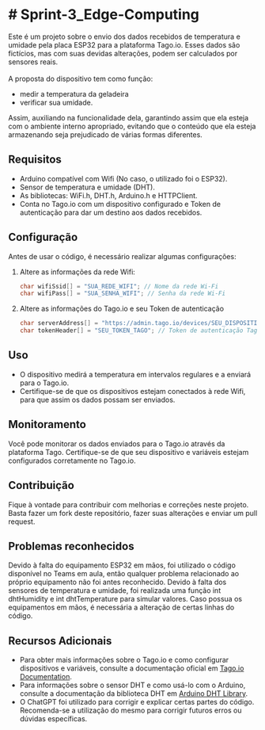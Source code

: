 <h1># Sprint-3_Edge-Computing</h1>

Este é um projeto sobre o envio dos dados recebidos de temperatura e umidade pela placa ESP32 para a plataforma Tago.io. Esses dados são fictícios, mas com suas devidas alterações, podem ser calculados por sensores reais.<br><br>
A proposta do dispositivo tem como função:
  - medir a temperatura da geladeira
  - verificar sua umidade.

Assim, auxiliando na funcionalidade dela, garantindo assim que ela esteja com o ambiente interno apropriado, evitando que o conteúdo que ela esteja armazenando seja prejudicado de várias formas diferentes.

<h2>Requisitos</h2>

- Arduino compatível com Wifi (No caso, o utilizado foi o ESP32).
- Sensor de temperatura e umidade (DHT).
- As bibliotecas: WiFi.h, DHT.h, Arduino.h e HTTPClient.
- Conta no Tago.io com um dispositivo configurado e Token de autenticação para dar um destino aos dados recebidos.

<h2>Configuração</h2>

Antes de usar o código, é necessário realizar algumas configurações:

1. Altere as informações da rede Wifi:

   ```cpp
   char wifiSsid[] = "SUA_REDE_WIFI"; // Nome da rede Wi-Fi
   char wifiPass[] = "SUA_SENHA_WIFI"; // Senha da rede Wi-Fi

2. Altere as informações do Tago.io e seu Token de autenticação
   
   ```cpp
   char serverAddress[] = "https://admin.tago.io/devices/SEU_DISPOSITIVO"; // Endereço do servidor Tago.io
   char tokenHeader[] = "SEU_TOKEN_TAGO"; // Token de autenticação Tago.io

<h2>Uso</h2>

- O dispositivo medirá a temperatura em intervalos regulares e a enviará para o Tago.io.
- Certifique-se de que os dispositivos estejam conectados à rede Wifi, para que assim os dados possam ser enviados.

<h2>Monitoramento</h2>
  
Você pode monitorar os dados enviados para o Tago.io através da plataforma Tago.
Certifique-se de que seu dispositivo e variáveis estejam configurados corretamente no Tago.io.

<h2>Contribuição</h2>

Fique à vontade para contribuir com melhorias e correções neste projeto. Basta fazer um fork deste repositório, fazer suas alterações e enviar um pull request.

<h2>Problemas reconhecidos</h2>

Devido à falta do equipamento ESP32 em mãos, foi utilizado o código disponível no Teams em aula, então qualquer problema relacionado ao próprio equipamento não foi antes reconhecido.
Devido à falta dos sensores de temperatura e umidade, foi realizada uma função int dhtHumidity e int dhtTemperature para simular valores. Caso possua os equipamentos em mãos, é necessária a alteração de certas linhas do código.

<h2>Recursos Adicionais</h2>

- Para obter mais informações sobre o Tago.io e como configurar dispositivos e variáveis, consulte a documentação oficial em [Tago.io Documentation](https://tago.io/docs/).
- Para informações sobre o sensor DHT e como usá-lo com o Arduino, consulte a documentação da biblioteca DHT em [Arduino DHT Library](https://github.com/adafruit/DHT-sensor-library).
- O ChatGPT foi utilizado para corrigir e explicar certas partes do código. Recomenda-se a utilização do mesmo para corrigir futuros erros ou dúvidas específicas.
